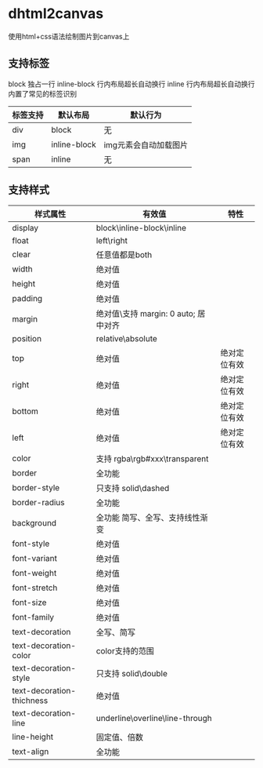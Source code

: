 # dhtml2canvas

使用html+css语法绘制图片到canvas上

## 支持标签

block 独占一行 
inline-block 行内布局超长自动换行
inline 行内布局超长自动换行
内置了常见的标签识别

|标签支持|默认布局|默认行为|
| - | - | - |
|div|block|无|
|img|inline-block|img元素会自动加载图片|
|span|inline|无|

## 支持样式

|样式属性|有效值|特性|
|-|-|-|
|display|block\inline-block\inline|
|float|left\right|
|clear|任意值都是both|
|width|绝对值|
|height|绝对值|
|padding|绝对值|
|margin|绝对值\支持 margin: 0 auto; 居中对齐|
|position|relative\absolute|
|top|绝对值|绝对定位有效|
|right|绝对值|绝对定位有效|
|bottom|绝对值|绝对定位有效|
|left|绝对值|绝对定位有效|
|color|支持 rgba\rgb\#xxx\transparent|
|border|全功能|
|border-style|只支持 solid\dashed|
|border-radius|全功能|
|background|全功能 简写、全写、支持线性渐变|
|font-style|绝对值|
|font-variant|绝对值|
|font-weight|绝对值|
|font-stretch|绝对值|
|font-size|绝对值|
|font-family|绝对值|
|text-decoration|全写、简写|
|text-decoration-color|color支持的范围|
|text-decoration-style|只支持 solid\double|
|text-decoration-thichness|绝对值|
|text-decoration-line|underline\overline\line-through|
|line-height|固定值、倍数|
|text-align|全功能|